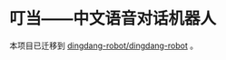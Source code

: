 叮当——中文语音对话机器人
=============

本项目已迁移到 [dingdang-robot/dingdang-robot](https://github.com/dingdang-robot/dingdang-robot) 。
